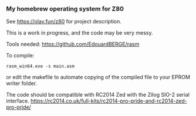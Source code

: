 ### My homebrew operating system for Z80

See https://olav.fun/z80 for project description.

This is a work in progress, and the code may be very messy.

Tools needed:
https://github.com/EdouardBERGE/rasm

To compile:
```
rasm_win64.exe -s main.asm
```
or edit the makefile to automate copying of the compiled file to your EPROM writer folder.

The code should be compatible with RC2014 Zed with the Zilog SIO-2 serial interface.
https://rc2014.co.uk/full-kits/rc2014-pro-pride-and-rc2014-zed-pro-pride/